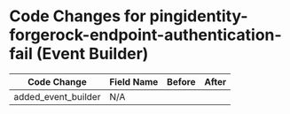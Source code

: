 # Code Changes for pingidentity-forgerock-endpoint-authentication-fail (Event Builder)

| Code Change | Field Name | Before | After |
|-------------|------------|--------|-------|
| added_event_builder | N/A |  |  |